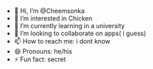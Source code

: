 - 👋 Hi, I’m @Cheemsonka
- 👀 I’m interested in Chicken
- 🌱 I’m currently learning in a university
- 💞️ I’m looking to collaborate on apps( i guess)
- 📫 How to reach me: i dont know
- 😄 Pronouns: he/his
- ⚡ Fun fact: secret

<!---
Cheemsonka/Cheemsonka is a ✨ special ✨ repository because its `README.md` (this file) appears on your GitHub profile.
You can click the Preview link to take a look at your changes.
--->
